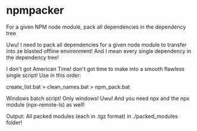 # npmpacker
For a given NPM node module, pack all dependencies in the dependency tree

Uwu! I need to pack all dependencies for a given node module to transfer into ze blasted offline environment!
And I mean every single dependency in the dependency tree!

I don't got American Time! don't got time to make into a smooth flawless single script!
Use in this order:

create_list.bat > clean_names.bat > npm_pack.bat

Windows batch script! Only windows! Uwu!
And you need npx and the npx module (npx-remote-ls) as well!

Output: All packed modules (each in .tgz format) in ./packed_modules folder! 
